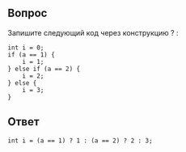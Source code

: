 ## Вопрос
Запишите следующий код через конструкцию ? :
```
int i = 0;
if (a == 1) {
    i = 1;
} else if (a == 2) {
    i = 2;
} else {
    i = 3; 
}
```
## Ответ
```
int i = (a == 1) ? 1 : (a == 2) ? 2 : 3;
```
